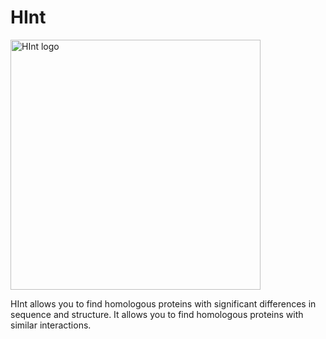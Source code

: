 # HInt
<img src="https://github.com/user-attachments/assets/f4701588-b624-4afa-aa8f-9a3352a6572c" alt="HInt logo" width="400"/><br>


HInt allows you to find homologous proteins with significant differences in sequence and structure.
It allows you to find homologous proteins with similar interactions.
